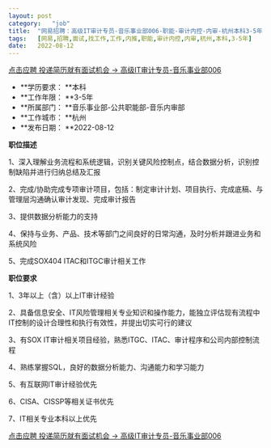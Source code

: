 ```yaml
---
layout:	post
category:	"job"
title:	"网易招聘：高级IT审计专员-音乐事业部006-职能-审计内控-内审-杭州本科3-5年"
tags:	[网易,招聘,面试,找工作,工作,内推,职能,审计内控,内审,杭州,本科,3-5年]
date:	2022-08-12
---
```


[点击应聘 投递简历就有面试机会 ->  高级IT审计专员-音乐事业部006](http://mobile.bole.netease.com/bole/boleDetail?id=42319&employeeId=346f03c3cda5f04c&key=all)



- **学历要求： **本科
- **工作年限： **3-5年
- **所属部门： **音乐事业部-公共职能部-音乐内审部
- **工作城市： **杭州
- **发布日期： **2022-08-12



**职位描述**

1、深入理解业务流程和系统逻辑，识别关键风险控制点，结合数据分析，识别控制缺陷并进行归纳总结及汇报

2、完成/协助完成专项审计项目，包括：制定审计计划、项目执行、完成底稿、与管理层沟通确认审计发现、完成审计报告

3、提供数据分析能力的支持

4、保持与业务、产品、技术等部门之间良好的日常沟通，及时分析并跟进业务和系统风险

5、完成SOX404 ITAC和ITGC审计相关工作



**职位要求**

1、3年以上（含）以上IT审计经验

2、具备信息安全、IT风险管理相关专业知识和操作能力，能独立评估现有流程中IT控制的设计合理性和执行有效性，并提出切实可行的建议

3、有SOX IT审计相关项目经验，熟悉ITGC、ITAC、审计程序和公司内部控制流程

4、熟练掌握SQL，良好的数据分析能力、沟通能力和学习能力

5、有互联网IT审计经验优先

6、CISA、CISSP等相关证书优先

7、IT相关专业本科以上优先



[点击应聘 投递简历就有面试机会 ->  高级IT审计专员-音乐事业部006](http://mobile.bole.netease.com/bole/boleDetail?id=42319&employeeId=346f03c3cda5f04c&key=all)